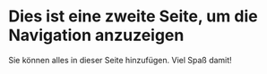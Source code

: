 # Dies ist eine zweite Seite, um die Navigation anzuzeigen

Sie können alles in dieser Seite hinzufügen. Viel Spaß damit!
